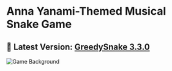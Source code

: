 # Anna Yanami-Themed Musical Snake Game

## **🌟 Latest Version: [GreedySnake 3.3.0](https://github.com/HistoriaNonVult/Yanami-Anna-GreedySnake/tree/main/dist/GreedySnake3.3.0.exe)**  

![Game Background](https://github.com/user-attachments/assets/7449dc61-60f4-4778-9bd6-39c3ef89d08b)

